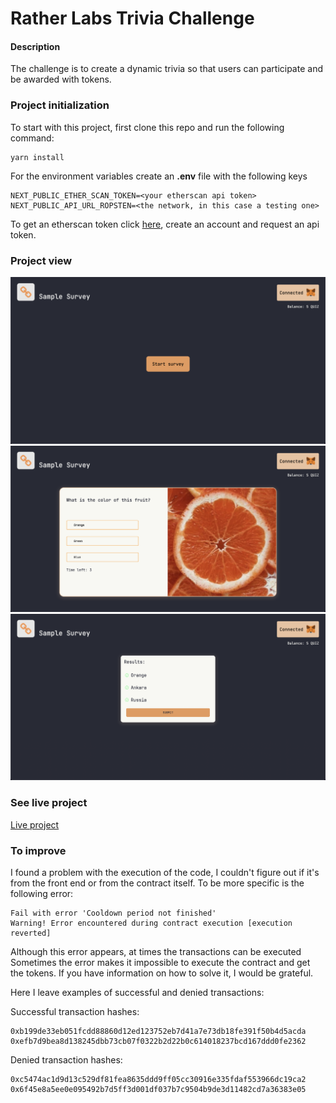 
# Rather Labs Trivia Challenge

#### Description
The challenge is to create a dynamic trivia so that users can participate and be awarded with tokens.

### Project initialization

To start with this project, first clone this repo and run the following command:

```
yarn install
```

For the environment variables create an **.env** file with the following keys

```
NEXT_PUBLIC_ETHER_SCAN_TOKEN=<your etherscan api token>
NEXT_PUBLIC_API_URL_ROPSTEN=<the network, in this case a testing one>
```

To get an etherscan token click [here](https://etherscan.io/), create an account and request an api token.

### Project view

![Home](./images/home.png)
![Survey](./images/survey.png)
![Results](./images/results.png)


### See live project

[Live project](https://rather-labs-challenge-smoky.vercel.app/)

### To improve

I found a problem with the execution of the code, I couldn't figure out if it's from the front end or from the contract itself.
To be more specific is the following error:
```
Fail with error 'Cooldown period not finished'
Warning! Error encountered during contract execution [execution reverted]
```
Although this error appears, at times the transactions can be executed
Sometimes the error makes it impossible to execute the contract and get the tokens. If you have information on how to solve it, I would be grateful.

Here I leave examples of successful and denied transactions:

Successful transaction hashes:
```
0xb199de33eb051fcdd88860d12ed123752eb7d41a7e73db18fe391f50b4d5acda
0xefb7d9bea8d138245dbb73cb07f0322b2d22b0c614018237bcd167ddd0fe2362
```
Denied transaction hashes:
```
0xc5474ac1d9d13c529df81fea8635ddd9ff05cc30916e335fdaf553966dc19ca2
0x6f45e8a5ee0e095492b7d5ff3d001df037b7c9504b9de3d11482cd7a36383e05
```
